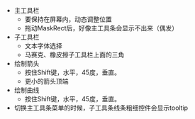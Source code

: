 ﻿- 主工具栏
	- 要保持在屏幕内，动态调整位置
	- 拖动MaskRect后，好像主工具条会显示不出来（偶发）
- 子工具栏
	- 文本字体选择
	- 马赛克、橡皮擦子工具栏上面的三角
- 绘制箭头
	- 按住Shift键，水平，45度，垂直。
	- 更小的箭头顶端
- 绘制曲线
	- 按住Shift键，水平，45度，垂直。
- 切换主工具条菜单的时候，子工具条线条粗细控件会显示tooltip